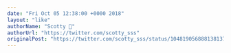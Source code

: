 ```yaml
---
date: "Fri Oct 05 12:38:00 +0000 2018"
layout: "like"
authorName: "Scotty 🐬"
authorUrl: "https://twitter.com/scotty_sss"
originalPost: "https://twitter.com/scotty_sss/status/1048190568881381376"
---
```

